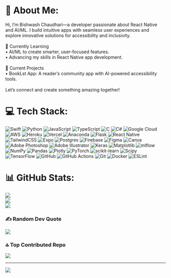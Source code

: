 # 💫 About Me:
Hi, I’m Bishwash Chaudhari—a developer passionate about React Native and AI/ML. I build intuitive apps with seamless user experiences and explore innovative solutions for accessibility and inclusivity.<br><br>🌱 Currently Learning<br>	•	AI/ML to create smarter, user-focused features.<br>	•	Advancing my skills in React Native app development.<br><br>🔭 Current Projects<br>	•	BookLst App: A reader’s community app with AI-powered accessibility tools.<br><br>Let’s connect and create something amazing together!


# 💻 Tech Stack:
![Swift](https://img.shields.io/badge/swift-F54A2A?style=flat&logo=swift&logoColor=white) ![Python](https://img.shields.io/badge/python-3670A0?style=flat&logo=python&logoColor=ffdd54) ![JavaScript](https://img.shields.io/badge/javascript-%23323330.svg?style=flat&logo=javascript&logoColor=%23F7DF1E) ![TypeScript](https://img.shields.io/badge/typescript-%23007ACC.svg?style=flat&logo=typescript&logoColor=white) ![C](https://img.shields.io/badge/c-%2300599C.svg?style=flat&logo=c&logoColor=white) ![C#](https://img.shields.io/badge/c%23-%23239120.svg?style=flat&logo=csharp&logoColor=white) ![Google Cloud](https://img.shields.io/badge/GoogleCloud-%234285F4.svg?style=flat&logo=google-cloud&logoColor=white) ![AWS](https://img.shields.io/badge/AWS-%23FF9900.svg?style=flat&logo=amazon-aws&logoColor=white) ![Heroku](https://img.shields.io/badge/heroku-%23430098.svg?style=flat&logo=heroku&logoColor=white) ![Vercel](https://img.shields.io/badge/vercel-%23000000.svg?style=flat&logo=vercel&logoColor=white) ![Anaconda](https://img.shields.io/badge/Anaconda-%2344A833.svg?style=flat&logo=anaconda&logoColor=white) ![Flask](https://img.shields.io/badge/flask-%23000.svg?style=flat&logo=flask&logoColor=white) ![React Native](https://img.shields.io/badge/react_native-%2320232a.svg?style=flat&logo=react&logoColor=%2361DAFB) ![TailwindCSS](https://img.shields.io/badge/tailwindcss-%2338B2AC.svg?style=flat&logo=tailwind-css&logoColor=white) ![Expo](https://img.shields.io/badge/expo-1C1E24?style=flat&logo=expo&logoColor=#D04A37) ![Postgres](https://img.shields.io/badge/postgres-%23316192.svg?style=flat&logo=postgresql&logoColor=white) ![Firebase](https://img.shields.io/badge/firebase-a08021?style=flat&logo=firebase&logoColor=ffcd34) ![Figma](https://img.shields.io/badge/figma-%23F24E1E.svg?style=flat&logo=figma&logoColor=white) ![Canva](https://img.shields.io/badge/Canva-%2300C4CC.svg?style=flat&logo=Canva&logoColor=white) ![Adobe Photoshop](https://img.shields.io/badge/adobe%20photoshop-%2331A8FF.svg?style=flat&logo=adobe%20photoshop&logoColor=white) ![Adobe Illustrator](https://img.shields.io/badge/adobe%20illustrator-%23FF9A00.svg?style=flat&logo=adobe%20illustrator&logoColor=white) ![Keras](https://img.shields.io/badge/Keras-%23D00000.svg?style=flat&logo=Keras&logoColor=white) ![Matplotlib](https://img.shields.io/badge/Matplotlib-%23ffffff.svg?style=flat&logo=Matplotlib&logoColor=black) ![mlflow](https://img.shields.io/badge/mlflow-%23d9ead3.svg?style=flat&logo=numpy&logoColor=blue) ![NumPy](https://img.shields.io/badge/numpy-%23013243.svg?style=flat&logo=numpy&logoColor=white) ![Pandas](https://img.shields.io/badge/pandas-%23150458.svg?style=flat&logo=pandas&logoColor=white) ![Plotly](https://img.shields.io/badge/Plotly-%233F4F75.svg?style=flat&logo=plotly&logoColor=white) ![PyTorch](https://img.shields.io/badge/PyTorch-%23EE4C2C.svg?style=flat&logo=PyTorch&logoColor=white) ![scikit-learn](https://img.shields.io/badge/scikit--learn-%23F7931E.svg?style=flat&logo=scikit-learn&logoColor=white) ![Scipy](https://img.shields.io/badge/SciPy-%230C55A5.svg?style=flat&logo=scipy&logoColor=%white) ![TensorFlow](https://img.shields.io/badge/TensorFlow-%23FF6F00.svg?style=flat&logo=TensorFlow&logoColor=white) ![GitHub](https://img.shields.io/badge/github-%23121011.svg?style=flat&logo=github&logoColor=white) ![GitHub Actions](https://img.shields.io/badge/github%20actions-%232671E5.svg?style=flat&logo=githubactions&logoColor=white) ![Git](https://img.shields.io/badge/git-%23F05033.svg?style=flat&logo=git&logoColor=white) ![Docker](https://img.shields.io/badge/docker-%230db7ed.svg?style=flat&logo=docker&logoColor=white) ![ESLint](https://img.shields.io/badge/ESLint-4B3263?style=flat&logo=eslint&logoColor=white)
# 📊 GitHub Stats:
![](https://github-readme-stats.vercel.app/api?username=Bishwash-007&theme=tokyonight&hide_border=true&include_all_commits=true&count_private=true)<br/>
![](https://github-readme-streak-stats.herokuapp.com/?user=Bishwash-007&theme=tokyonight&hide_border=true)<br/>
![](https://github-readme-stats.vercel.app/api/top-langs/?username=Bishwash-007&theme=tokyonight&hide_border=true&include_all_commits=true&count_private=true&layout=compact)

### ✍️ Random Dev Quote
![](https://quotes-github-readme.vercel.app/api?type=horizontal&theme=tokyonight)

### 🔝 Top Contributed Repo
![](https://github-contributor-stats.vercel.app/api?username=Bishwash-007&limit=5&theme=tokyonight&combine_all_yearly_contributions=true)

---
[![](https://visitcount.itsvg.in/api?id=Bishwash-007&icon=0&color=8)](https://visitcount.itsvg.in)

<!-- Proudly created with GPRM ( https://gprm.itsvg.in ) -->
